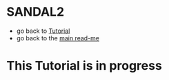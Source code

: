 # SANDAL2

* go back to [Tutorial](Tutorial.md)
* go back to the [main read-me](../README.md)

# This Tutorial is in progress